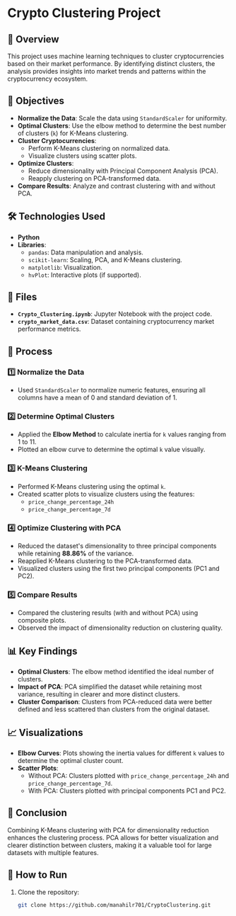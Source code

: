 # Crypto Clustering Project

## 📖 Overview
This project uses machine learning techniques to cluster cryptocurrencies based on their market performance. By identifying distinct clusters, the analysis provides insights into market trends and patterns within the cryptocurrency ecosystem.

## 🎯 Objectives
- **Normalize the Data**: Scale the data using `StandardScaler` for uniformity.
- **Optimal Clusters**: Use the elbow method to determine the best number of clusters (`k`) for K-Means clustering.
- **Cluster Cryptocurrencies**:
  - Perform K-Means clustering on normalized data.
  - Visualize clusters using scatter plots.
- **Optimize Clusters**:
  - Reduce dimensionality with Principal Component Analysis (PCA).
  - Reapply clustering on PCA-transformed data.
- **Compare Results**: Analyze and contrast clustering with and without PCA.

## 🛠️ Technologies Used
- **Python**
- **Libraries**:
  - `pandas`: Data manipulation and analysis.
  - `scikit-learn`: Scaling, PCA, and K-Means clustering.
  - `matplotlib`: Visualization.
  - `hvPlot`: Interactive plots (if supported).

## 📁 Files
- **`Crypto_Clustering.ipynb`**: Jupyter Notebook with the project code.
- **`crypto_market_data.csv`**: Dataset containing cryptocurrency market performance metrics.

## 🚀 Process

### 1️⃣ Normalize the Data
- Used `StandardScaler` to normalize numeric features, ensuring all columns have a mean of 0 and standard deviation of 1.

### 2️⃣ Determine Optimal Clusters
- Applied the **Elbow Method** to calculate inertia for `k` values ranging from 1 to 11.
- Plotted an elbow curve to determine the optimal `k` value visually.

### 3️⃣ K-Means Clustering
- Performed K-Means clustering using the optimal `k`.
- Created scatter plots to visualize clusters using the features:
  - `price_change_percentage_24h`
  - `price_change_percentage_7d`

### 4️⃣ Optimize Clustering with PCA
- Reduced the dataset's dimensionality to three principal components while retaining **88.86%** of the variance.
- Reapplied K-Means clustering to the PCA-transformed data.
- Visualized clusters using the first two principal components (PC1 and PC2).

### 5️⃣ Compare Results
- Compared the clustering results (with and without PCA) using composite plots.
- Observed the impact of dimensionality reduction on clustering quality.

## 📊 Key Findings
- **Optimal Clusters**: The elbow method identified the ideal number of clusters.
- **Impact of PCA**: PCA simplified the dataset while retaining most variance, resulting in clearer and more distinct clusters.
- **Cluster Comparison**: Clusters from PCA-reduced data were better defined and less scattered than clusters from the original dataset.

## 📈 Visualizations
- **Elbow Curves**: Plots showing the inertia values for different `k` values to determine the optimal cluster count.
- **Scatter Plots**:
  - Without PCA: Clusters plotted with `price_change_percentage_24h` and `price_change_percentage_7d`.
  - With PCA: Clusters plotted with principal components PC1 and PC2.

## 📝 Conclusion
Combining K-Means clustering with PCA for dimensionality reduction enhances the clustering process. PCA allows for better visualization and clearer distinction between clusters, making it a valuable tool for large datasets with multiple features.

## 🔧 How to Run
1. Clone the repository:
   ```bash
   git clone https://github.com/manahilr701/CryptoClustering.git

